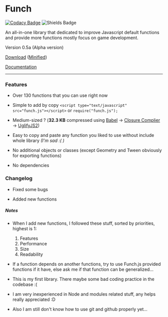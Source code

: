 # Funch
[![Codacy Badge](https://api.codacy.com/project/badge/Grade/426b8adb46464fcfb618dc22d4c7d73d)](https://www.codacy.com/app/Trung0246/Funch?utm_source=github.com&amp;utm_medium=referral&amp;utm_content=Trung0246/Funch&amp;utm_campaign=Badge_Grade)
![Shields Badge](https://img.shields.io/badge/license-MIT-blue.svg)

An all-in-one library that dedicated to improve Javascript default functions and provide more functions mostly focus on game development.

Version 0.5a (Alpha version)

[Download](https://cdn.rawgit.com/Trung0246/Funch/8eae1ca6/src/funch.js) ([Minified](https://cdn.rawgit.com/Trung0246/Funch/8eae1ca6/src/funch.min.js))

[Documentation](https://cdn.rawgit.com/Trung0246/Funch/db9cfdf4/docs/index.html)

---

### Features
- Over 130 functions that you can use right now

- Simple to add by copy `<script type="text/javascript" src="funch.js"></script>` or `require("funch.js");`

- Medium-sized ? (**32.3 KB** compressed using [Babel](https://babeljs.io) -> [Closure Complier](https://closure-compiler.appspot.com/home) -> [UglifyJS2](https://github.com/mishoo/UglifyJS2))

- Easy to copy and paste any function you liked to use without include whole library *(I'm sad :( )*

- No additional objects or classes (except Geometry and Tween obviously for exporting functions)

- No dependencies

### Changelog

- Fixed some bugs

- Added new functions

##### Notes
  - When I add new functions, I followed these stuff, sorted by priorities, highest is 1:
  
    1) Features
    2) Performance
    3) Size
    4) Readability
    
  - If a function depends on another functions, try to use Funch.js provided functions if it have, else ask me if that function can be generalized...
    
  - This is my first library. There maybe some bad coding practice in the codebase :(
  
  - I am very inexperienced in Node and modules related stuff, any helps really appreciated :D
  
  - Also I am still don't know how to use git and github properly yet...
